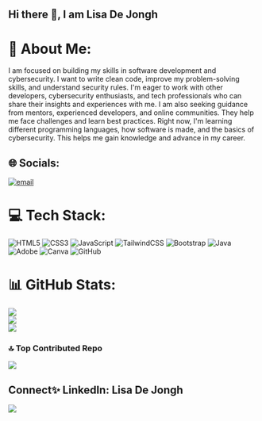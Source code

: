 ## Hi there 👋, I am Lisa De Jongh

# 💫 About Me:
I am focused on building my skills in software development and cybersecurity. I want to write clean code, improve my problem-solving skills, and understand security rules. I'm eager to work with other developers, cybersecurity enthusiasts, and tech professionals who can share their insights and experiences with me. I am also seeking guidance from mentors, experienced developers, and online communities. They help me face challenges and learn best practices. Right now, I'm learning different programming languages, how software is made, and the basics of cybersecurity. This helps me gain knowledge and advance in my career.


## 🌐 Socials:
[![email](https://img.shields.io/badge/Email-D14836?logo=gmail&logoColor=white)](mailto:dejongh186lisa@gmail.com) 

# 💻 Tech Stack:
![HTML5](https://img.shields.io/badge/html5-%23E34F26.svg?style=plastic&logo=html5&logoColor=white) ![CSS3](https://img.shields.io/badge/css3-%231572B6.svg?style=plastic&logo=css3&logoColor=white) ![JavaScript](https://img.shields.io/badge/javascript-%23323330.svg?style=plastic&logo=javascript&logoColor=%23F7DF1E) ![TailwindCSS](https://img.shields.io/badge/tailwindcss-%2338B2AC.svg?style=plastic&logo=tailwind-css&logoColor=white) ![Bootstrap](https://img.shields.io/badge/bootstrap-%238511FA.svg?style=plastic&logo=bootstrap&logoColor=white) ![Java](https://img.shields.io/badge/java-%23ED8B00.svg?style=plastic&logo=openjdk&logoColor=white) ![Adobe](https://img.shields.io/badge/adobe-%23FF0000.svg?style=plastic&logo=adobe&logoColor=white) ![Canva](https://img.shields.io/badge/Canva-%2300C4CC.svg?style=plastic&logo=Canva&logoColor=white) ![GitHub](https://img.shields.io/badge/github-%23121011.svg?style=plastic&logo=github&logoColor=white)
# 📊 GitHub Stats:
![](https://github-readme-stats.vercel.app/api?username=L1sa-LSD&theme=dark&hide_border=false&include_all_commits=true&count_private=true)<br/>
![](https://nirzak-streak-stats.vercel.app/?user=L1sa-LSD&theme=dark&hide_border=false)<br/>
![](https://github-readme-stats.vercel.app/api/top-langs/?username=L1sa-LSD&theme=dark&hide_border=false&include_all_commits=true&count_private=true&layout=compact)

### 🔝 Top Contributed Repo
![](https://github-contributor-stats.vercel.app/api?username=L1sa-LSD&limit=5&theme=tokyonight&combine_all_yearly_contributions=true)

Connect✨
LinkedIn: Lisa De Jongh
---
[![](https://visitcount.itsvg.in/api?id=L1sa-LSD&icon=0&color=9)](https://visitcount.itsvg.in)

<!-- Proudly created with GPRM ( https://gprm.itsvg.in ) -->
<!--
**L1sa-LSD/L1sa-LSD** is a ✨ _special_ ✨ repository because its `README.md` (this file) appears on your GitHub profile.

Here are some ideas to get you started:

- 🔭 I’m currently working on ...
- 🌱 I’m currently learning ...
- 👯 I’m looking to collaborate on ...
- 🤔 I’m looking for help with ...
- 💬 Ask me about ...
- 📫 How to reach me: ...
- 😄 Pronouns: ...
- ⚡ Fun fact: ...
-->
